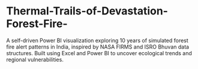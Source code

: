 # Thermal-Trails-of-Devastation-Forest-Fire-
A self-driven Power BI visualization exploring 10 years of simulated forest fire alert patterns in India, inspired by NASA FIRMS and ISRO Bhuvan data structures. Built using Excel and Power BI to uncover ecological trends and regional vulnerabilities.
